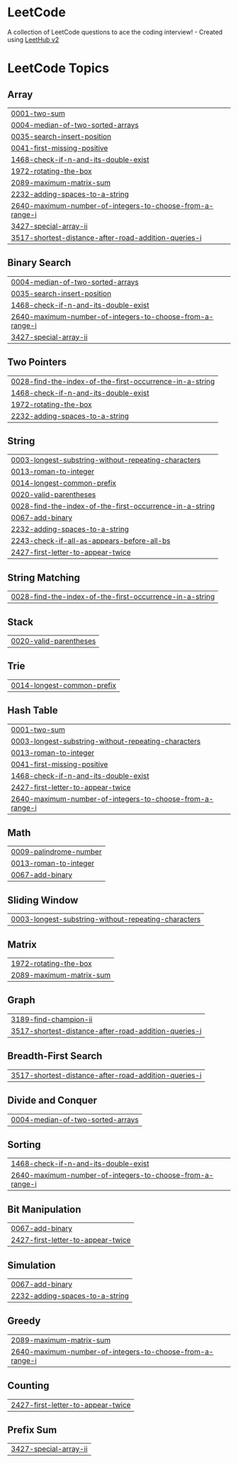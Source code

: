 # LeetCode
A collection of LeetCode questions to ace the coding interview! - Created using [LeetHub v2](https://github.com/arunbhardwaj/LeetHub-2.0)

<!---LeetCode Topics Start-->
# LeetCode Topics
## Array
|  |
| ------- |
| [0001-two-sum](https://github.com/ZXAfromOVERWORLD/LeetCode/tree/master/0001-two-sum) |
| [0004-median-of-two-sorted-arrays](https://github.com/ZXAfromOVERWORLD/LeetCode/tree/master/0004-median-of-two-sorted-arrays) |
| [0035-search-insert-position](https://github.com/ZXAfromOVERWORLD/LeetCode/tree/master/0035-search-insert-position) |
| [0041-first-missing-positive](https://github.com/ZXAfromOVERWORLD/LeetCode/tree/master/0041-first-missing-positive) |
| [1468-check-if-n-and-its-double-exist](https://github.com/ZXAfromOVERWORLD/LeetCode/tree/master/1468-check-if-n-and-its-double-exist) |
| [1972-rotating-the-box](https://github.com/ZXAfromOVERWORLD/LeetCode/tree/master/1972-rotating-the-box) |
| [2089-maximum-matrix-sum](https://github.com/ZXAfromOVERWORLD/LeetCode/tree/master/2089-maximum-matrix-sum) |
| [2232-adding-spaces-to-a-string](https://github.com/ZXAfromOVERWORLD/LeetCode/tree/master/2232-adding-spaces-to-a-string) |
| [2640-maximum-number-of-integers-to-choose-from-a-range-i](https://github.com/ZXAfromOVERWORLD/LeetCode/tree/master/2640-maximum-number-of-integers-to-choose-from-a-range-i) |
| [3427-special-array-ii](https://github.com/ZXAfromOVERWORLD/LeetCode/tree/master/3427-special-array-ii) |
| [3517-shortest-distance-after-road-addition-queries-i](https://github.com/ZXAfromOVERWORLD/LeetCode/tree/master/3517-shortest-distance-after-road-addition-queries-i) |
## Binary Search
|  |
| ------- |
| [0004-median-of-two-sorted-arrays](https://github.com/ZXAfromOVERWORLD/LeetCode/tree/master/0004-median-of-two-sorted-arrays) |
| [0035-search-insert-position](https://github.com/ZXAfromOVERWORLD/LeetCode/tree/master/0035-search-insert-position) |
| [1468-check-if-n-and-its-double-exist](https://github.com/ZXAfromOVERWORLD/LeetCode/tree/master/1468-check-if-n-and-its-double-exist) |
| [2640-maximum-number-of-integers-to-choose-from-a-range-i](https://github.com/ZXAfromOVERWORLD/LeetCode/tree/master/2640-maximum-number-of-integers-to-choose-from-a-range-i) |
| [3427-special-array-ii](https://github.com/ZXAfromOVERWORLD/LeetCode/tree/master/3427-special-array-ii) |
## Two Pointers
|  |
| ------- |
| [0028-find-the-index-of-the-first-occurrence-in-a-string](https://github.com/ZXAfromOVERWORLD/LeetCode/tree/master/0028-find-the-index-of-the-first-occurrence-in-a-string) |
| [1468-check-if-n-and-its-double-exist](https://github.com/ZXAfromOVERWORLD/LeetCode/tree/master/1468-check-if-n-and-its-double-exist) |
| [1972-rotating-the-box](https://github.com/ZXAfromOVERWORLD/LeetCode/tree/master/1972-rotating-the-box) |
| [2232-adding-spaces-to-a-string](https://github.com/ZXAfromOVERWORLD/LeetCode/tree/master/2232-adding-spaces-to-a-string) |
## String
|  |
| ------- |
| [0003-longest-substring-without-repeating-characters](https://github.com/ZXAfromOVERWORLD/LeetCode/tree/master/0003-longest-substring-without-repeating-characters) |
| [0013-roman-to-integer](https://github.com/ZXAfromOVERWORLD/LeetCode/tree/master/0013-roman-to-integer) |
| [0014-longest-common-prefix](https://github.com/ZXAfromOVERWORLD/LeetCode/tree/master/0014-longest-common-prefix) |
| [0020-valid-parentheses](https://github.com/ZXAfromOVERWORLD/LeetCode/tree/master/0020-valid-parentheses) |
| [0028-find-the-index-of-the-first-occurrence-in-a-string](https://github.com/ZXAfromOVERWORLD/LeetCode/tree/master/0028-find-the-index-of-the-first-occurrence-in-a-string) |
| [0067-add-binary](https://github.com/ZXAfromOVERWORLD/LeetCode/tree/master/0067-add-binary) |
| [2232-adding-spaces-to-a-string](https://github.com/ZXAfromOVERWORLD/LeetCode/tree/master/2232-adding-spaces-to-a-string) |
| [2243-check-if-all-as-appears-before-all-bs](https://github.com/ZXAfromOVERWORLD/LeetCode/tree/master/2243-check-if-all-as-appears-before-all-bs) |
| [2427-first-letter-to-appear-twice](https://github.com/ZXAfromOVERWORLD/LeetCode/tree/master/2427-first-letter-to-appear-twice) |
## String Matching
|  |
| ------- |
| [0028-find-the-index-of-the-first-occurrence-in-a-string](https://github.com/ZXAfromOVERWORLD/LeetCode/tree/master/0028-find-the-index-of-the-first-occurrence-in-a-string) |
## Stack
|  |
| ------- |
| [0020-valid-parentheses](https://github.com/ZXAfromOVERWORLD/LeetCode/tree/master/0020-valid-parentheses) |
## Trie
|  |
| ------- |
| [0014-longest-common-prefix](https://github.com/ZXAfromOVERWORLD/LeetCode/tree/master/0014-longest-common-prefix) |
## Hash Table
|  |
| ------- |
| [0001-two-sum](https://github.com/ZXAfromOVERWORLD/LeetCode/tree/master/0001-two-sum) |
| [0003-longest-substring-without-repeating-characters](https://github.com/ZXAfromOVERWORLD/LeetCode/tree/master/0003-longest-substring-without-repeating-characters) |
| [0013-roman-to-integer](https://github.com/ZXAfromOVERWORLD/LeetCode/tree/master/0013-roman-to-integer) |
| [0041-first-missing-positive](https://github.com/ZXAfromOVERWORLD/LeetCode/tree/master/0041-first-missing-positive) |
| [1468-check-if-n-and-its-double-exist](https://github.com/ZXAfromOVERWORLD/LeetCode/tree/master/1468-check-if-n-and-its-double-exist) |
| [2427-first-letter-to-appear-twice](https://github.com/ZXAfromOVERWORLD/LeetCode/tree/master/2427-first-letter-to-appear-twice) |
| [2640-maximum-number-of-integers-to-choose-from-a-range-i](https://github.com/ZXAfromOVERWORLD/LeetCode/tree/master/2640-maximum-number-of-integers-to-choose-from-a-range-i) |
## Math
|  |
| ------- |
| [0009-palindrome-number](https://github.com/ZXAfromOVERWORLD/LeetCode/tree/master/0009-palindrome-number) |
| [0013-roman-to-integer](https://github.com/ZXAfromOVERWORLD/LeetCode/tree/master/0013-roman-to-integer) |
| [0067-add-binary](https://github.com/ZXAfromOVERWORLD/LeetCode/tree/master/0067-add-binary) |
## Sliding Window
|  |
| ------- |
| [0003-longest-substring-without-repeating-characters](https://github.com/ZXAfromOVERWORLD/LeetCode/tree/master/0003-longest-substring-without-repeating-characters) |
## Matrix
|  |
| ------- |
| [1972-rotating-the-box](https://github.com/ZXAfromOVERWORLD/LeetCode/tree/master/1972-rotating-the-box) |
| [2089-maximum-matrix-sum](https://github.com/ZXAfromOVERWORLD/LeetCode/tree/master/2089-maximum-matrix-sum) |
## Graph
|  |
| ------- |
| [3189-find-champion-ii](https://github.com/ZXAfromOVERWORLD/LeetCode/tree/master/3189-find-champion-ii) |
| [3517-shortest-distance-after-road-addition-queries-i](https://github.com/ZXAfromOVERWORLD/LeetCode/tree/master/3517-shortest-distance-after-road-addition-queries-i) |
## Breadth-First Search
|  |
| ------- |
| [3517-shortest-distance-after-road-addition-queries-i](https://github.com/ZXAfromOVERWORLD/LeetCode/tree/master/3517-shortest-distance-after-road-addition-queries-i) |
## Divide and Conquer
|  |
| ------- |
| [0004-median-of-two-sorted-arrays](https://github.com/ZXAfromOVERWORLD/LeetCode/tree/master/0004-median-of-two-sorted-arrays) |
## Sorting
|  |
| ------- |
| [1468-check-if-n-and-its-double-exist](https://github.com/ZXAfromOVERWORLD/LeetCode/tree/master/1468-check-if-n-and-its-double-exist) |
| [2640-maximum-number-of-integers-to-choose-from-a-range-i](https://github.com/ZXAfromOVERWORLD/LeetCode/tree/master/2640-maximum-number-of-integers-to-choose-from-a-range-i) |
## Bit Manipulation
|  |
| ------- |
| [0067-add-binary](https://github.com/ZXAfromOVERWORLD/LeetCode/tree/master/0067-add-binary) |
| [2427-first-letter-to-appear-twice](https://github.com/ZXAfromOVERWORLD/LeetCode/tree/master/2427-first-letter-to-appear-twice) |
## Simulation
|  |
| ------- |
| [0067-add-binary](https://github.com/ZXAfromOVERWORLD/LeetCode/tree/master/0067-add-binary) |
| [2232-adding-spaces-to-a-string](https://github.com/ZXAfromOVERWORLD/LeetCode/tree/master/2232-adding-spaces-to-a-string) |
## Greedy
|  |
| ------- |
| [2089-maximum-matrix-sum](https://github.com/ZXAfromOVERWORLD/LeetCode/tree/master/2089-maximum-matrix-sum) |
| [2640-maximum-number-of-integers-to-choose-from-a-range-i](https://github.com/ZXAfromOVERWORLD/LeetCode/tree/master/2640-maximum-number-of-integers-to-choose-from-a-range-i) |
## Counting
|  |
| ------- |
| [2427-first-letter-to-appear-twice](https://github.com/ZXAfromOVERWORLD/LeetCode/tree/master/2427-first-letter-to-appear-twice) |
## Prefix Sum
|  |
| ------- |
| [3427-special-array-ii](https://github.com/ZXAfromOVERWORLD/LeetCode/tree/master/3427-special-array-ii) |
<!---LeetCode Topics End-->